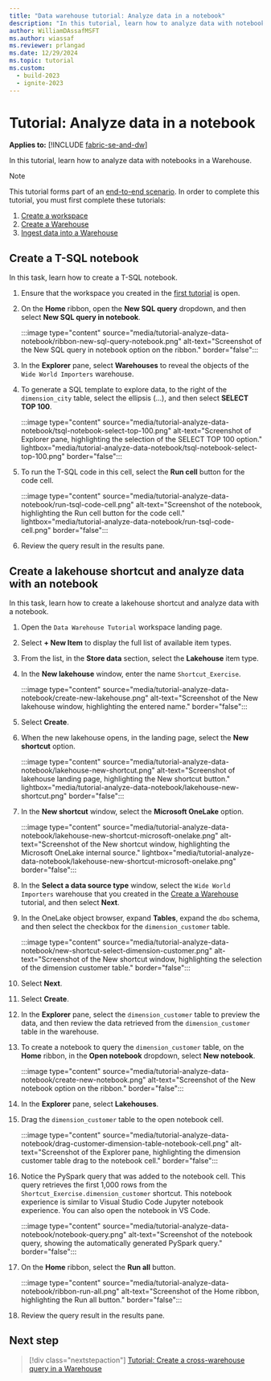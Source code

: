 ```yaml
---
title: "Data warehouse tutorial: Analyze data in a notebook"
description: "In this tutorial, learn how to analyze data with notebooks in a Warehouse."
author: WilliamDAssafMSFT
ms.author: wiassaf
ms.reviewer: prlangad
ms.date: 12/29/2024
ms.topic: tutorial
ms.custom:
  - build-2023
  - ignite-2023
---
```


# Tutorial: Analyze data in a notebook

**Applies to:** [!INCLUDE [fabric-se-and-dw](includes/applies-to-version/fabric-se-and-dw.md)]

In this tutorial, learn how to analyze data with notebooks in a Warehouse.

> [!NOTE]
> This tutorial forms part of an [end-to-end scenario](tutorial-introduction.md#data-warehouse-end-to-end-scenario). In order to complete this tutorial, you must first complete these tutorials:
>
> 1. [Create a workspace](tutorial-create-workspace.md)
> 1. [Create a Warehouse](tutorial-create-warehouse.md)
> 1. [Ingest data into a Warehouse](tutorial-ingest-data.md)

## Create a T-SQL notebook

In this task, learn how to create a T-SQL notebook.

1. Ensure that the workspace you created in the [first tutorial](tutorial-create-workspace.md) is open.

1. On the **Home** ribbon, open the **New SQL query** dropdown, and then select **New SQL query in notebook**.

   :::image type="content" source="media/tutorial-analyze-data-notebook/ribbon-new-sql-query-notebook.png" alt-text="Screenshot of the New SQL query in notebook option on the ribbon." border="false":::

1. In the **Explorer** pane, select **Warehouses** to reveal the objects of the `Wide World Importers` warehouse.

1. To generate a SQL template to explore data, to the right of the `dimension_city` table, select the ellipsis (…), and then select **SELECT TOP 100**.

   :::image type="content" source="media/tutorial-analyze-data-notebook/tsql-notebook-select-top-100.png" alt-text="Screenshot of Explorer pane, highlighting the selection of the SELECT TOP 100 option." lightbox="media/tutorial-analyze-data-notebook/tsql-notebook-select-top-100.png" border="false":::

1. To run the T-SQL code in this cell, select the **Run cell** button for the code cell.

   :::image type="content" source="media/tutorial-analyze-data-notebook/run-tsql-code-cell.png" alt-text="Screenshot of the notebook, highlighting the Run cell button for the code cell." lightbox="media/tutorial-analyze-data-notebook/run-tsql-code-cell.png" border="false":::

1. Review the query result in the results pane.

## Create a lakehouse shortcut and analyze data with an notebook

In this task, learn how to create a lakehouse shortcut and analyze data with a notebook.

1. Open the `Data Warehouse Tutorial` workspace landing page.

1. Select **+ New Item** to display the full list of available item types.

1. From the list, in the **Store data** section, select the **Lakehouse** item type.

1. In the **New lakehouse** window, enter the name `Shortcut_Exercise`.

    :::image type="content" source="media/tutorial-analyze-data-notebook/create-new-lakehouse.png" alt-text="Screenshot of the New lakehouse window, highlighting the entered name." border="false":::

1. Select **Create**.

1. When the new lakehouse opens, in the landing page, select the **New shortcut** option.

    :::image type="content" source="media/tutorial-analyze-data-notebook/lakehouse-new-shortcut.png" alt-text="Screenshot of lakehouse landing page, highlighting the New shortcut button." lightbox="media/tutorial-analyze-data-notebook/lakehouse-new-shortcut.png" border="false":::

1. In the **New shortcut** window, select the **Microsoft OneLake** option.

    :::image type="content" source="media/tutorial-analyze-data-notebook/lakehouse-new-shortcut-microsoft-onelake.png" alt-text="Screenshot of the New shortcut window, highlighting the Microsoft OneLake internal source." lightbox="media/tutorial-analyze-data-notebook/lakehouse-new-shortcut-microsoft-onelake.png" border="false":::

1. In the **Select a data source type** window, select the `Wide World Importers` warehouse that you created in the [Create a Warehouse](tutorial-create-warehouse.md) tutorial, and then select **Next**.

1. In the OneLake object browser, expand **Tables**, expand the `dbo` schema, and then select the checkbox for the `dimension_customer` table.

    :::image type="content" source="media/tutorial-analyze-data-notebook/new-shortcut-select-dimension-customer.png" alt-text="Screenshot of the New shortcut window, highlighting the selection of the dimension customer table." border="false":::

1. Select **Next**.

1. Select **Create**.

1. In the **Explorer** pane, select the `dimension_customer` table to preview the data, and then review the data retrieved from the `dimension_customer` table in the warehouse.

1. To create a notebook to query the `dimension_customer` table, on the **Home** ribbon, in the **Open notebook** dropdown, select **New notebook**.

    :::image type="content" source="media/tutorial-analyze-data-notebook/create-new-notebook.png" alt-text="Screenshot of the New notebook option on the ribbon." border="false":::

1. In the **Explorer** pane, select **Lakehouses**.

1. Drag the `dimension_customer` table to the open notebook cell.

    :::image type="content" source="media/tutorial-analyze-data-notebook/drag-customer-dimension-table-notebook-cell.png" alt-text="Screenshot of the Explorer pane, highlighting the dimension customer table drag to the notebook cell." border="false":::

1. Notice the PySpark query that was added to the notebook cell. This query retrieves the first 1,000 rows from the `Shortcut_Exercise.dimension_customer` shortcut. This notebook experience is similar to Visual Studio Code Jupyter notebook experience. You can also open the notebook in VS Code.

    :::image type="content" source="media/tutorial-analyze-data-notebook/notebook-query.png" alt-text="Screenshot of the notebook query, showing the automatically generated PySpark query." border="false":::

1. On the **Home** ribbon, select the **Run all** button.

    :::image type="content" source="media/tutorial-analyze-data-notebook/ribbon-run-all.png" alt-text="Screenshot of the Home ribbon, highlighting the Run all button." border="false":::

1. Review the query result in the results pane.

## Next step

> [!div class="nextstepaction"]
> [Tutorial: Create a cross-warehouse query in a Warehouse](tutorial-sql-cross-warehouse-query-editor.md)
